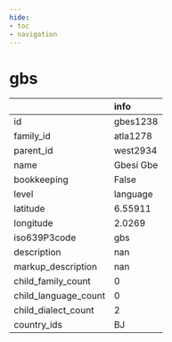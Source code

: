 ```yaml
---
hide:
- toc
- navigation
---
```

# gbs
|                      | info      |
|:---------------------|:----------|
| id                   | gbes1238  |
| family_id            | atla1278  |
| parent_id            | west2934  |
| name                 | Gbesi Gbe |
| bookkeeping          | False     |
| level                | language  |
| latitude             | 6.55911   |
| longitude            | 2.0269    |
| iso639P3code         | gbs       |
| description          | nan       |
| markup_description   | nan       |
| child_family_count   | 0         |
| child_language_count | 0         |
| child_dialect_count  | 2         |
| country_ids          | BJ        |